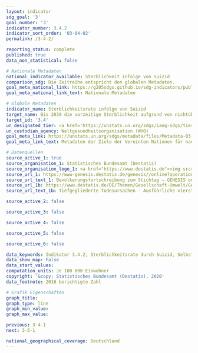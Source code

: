 ```yaml
---
layout: indicator
sdg_goal: '3'
goal_number: '3'
indicator_number: 3.4.2
indicator_sort_order: '03-04-02'
permalink: /3-4-2/

reporting_status: complete
published: true
data_non_statistical: false

# Nationale Metadaten
national_indicator_available: Sterblichkeit infolge von Suizid
comparison_sdg: Die Zeitreihe entspricht den globalen Metadaten.
goal_meta_national_link: https://g205sdgs.github.io/sdg-indicators/public/MetaDe/3.4.2.pdf
goal_meta_national_link_text: Nationale Metadaten

# Globale Metadaten
indicator_name: Sterblichkeitsrate infolge von Suizid
target_name: Bis 2030 die vorzeitige Sterblichkeit aufgrund von nichtübertragbaren Krankheiten durch Prävention und Behandlung um ein Drittel senken und die psychische Gesundheit und das Wohlergehen fördern
target_id: '3.4'
un_designated_tier: <a href='https://unstats.un.org/sdgs/iaeg-sdgs/tier-classification/' title='Klicken Sie hier um weitere Informationen zur UN-Tier-Klassifikation zu erhalten.'>Tier I</a>
un_custodian_agency: Weltgesundheitsorganisation (WHO)
goal_meta_link: https://unstats.un.org/sdgs/metadata/files/Metadata-03-04-02.pdf
goal_meta_link_text: Metadaten der Ziele der Vereinten Nationen für nachhaltige Entwicklung

# Datenquellen
source_active_1: true
source_organisation_1: Statistisches Bundesamt (Destatis)
source_organisation_logo_1: <a href="https://www.destatis.de"><img src="https://g205sdgs.github.io/sdg-indicators/public/OrgImgDe/destatis.png" alt="Logo destatis" style="height:60px; width:148px"/></a>
source_url_1: https://www-genesis.destatis.de/genesis//online?operation=table&code=12411-0003&bypass=true&language=de
source_url_text_1: Bevölkerungsfortschreibung zum Stichtag – GENESIS online 12411-0003
source_url_1b: https://www.destatis.de/DE/Themen/Gesellschaft-Umwelt/Gesundheit/Todesursachen/_inhalt.html#sprg234240
source_url_text_1b: Tiefgegliederte Todesursachen - Ausführliche vierstellige ICD10-Klassifikation

source_active_2: false

source_active_3: false

source_active_4: false

source_active_5: false

source_active_6: false

data_keywords: Indikator 3.4.2, Sterblichkeitsrate durch Suizid, Selbstmord, Weltgesundheitsorganisation (WHO)
data_show_map: False
data_start_values: 
computation_units: Je 100 000 Einwohner
copyright: '&copy; Statistisches Bundesamt (Destatis), 2020'
data_footnote: 2016 berichtigte Zahl

# Grafik Eigenschaften
graph_title: 
graph_type: line
graph_min_value: 
graph_max_value: 

previous: 3-4-1
next: 3-5-1

national_geographical_coverage: Deutschland
---
```


<span></span>